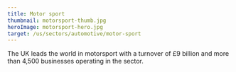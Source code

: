 ```yaml
---
title: Motor sport
thumbnail: motorsport-thumb.jpg
heroImage: motorsport-hero.jpg
target: /us/sectors/automotive/motor-sport
---
```


The UK leads the world in motorsport with a turnover of £9 billion and more than 4,500 businesses operating in the sector.